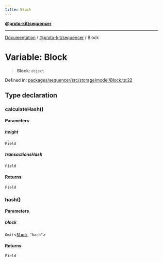 ```yaml
---
title: Block
---
```


[**@proto-kit/sequencer**](../README.md)

***

[Documentation](../../../README.md) / [@proto-kit/sequencer](../README.md) / Block

# Variable: Block

> **Block**: `object`

Defined in: [packages/sequencer/src/storage/model/Block.ts:22](https://github.com/proto-kit/framework/blob/4d6b3b6da51b3edee0fbf25ce72c1f59ec61e891/packages/sequencer/src/storage/model/Block.ts#L22)

## Type declaration

### calculateHash()

#### Parameters

##### height

`Field`

##### transactionsHash

`Field`

#### Returns

`Field`

### hash()

#### Parameters

##### block

`Omit`\<[`Block`](../interfaces/Block.md), `"hash"`\>

#### Returns

`Field`
